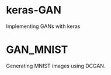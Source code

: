 # keras-GAN
Implementing GANs with keras

# GAN_MNIST
Generating MNIST images using DCGAN.
<!-- Example -->
